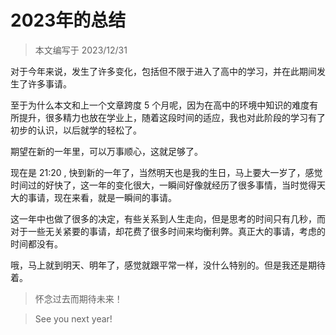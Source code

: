 # 2023年的总结

> 本文编写于 2023/12/31

对于今年来说，发生了许多变化，包括但不限于进入了高中的学习，并在此期间发生了许多事请。

至于为什么本文和上一个文章跨度 5 个月呢，因为在高中的环境中知识的难度有所提升，很多精力也放在学业上，随着这段时间的适应，我也对此阶段的学习有了初步的认识，以后就学的轻松了。

期望在新的一年里，可以万事顺心，这就足够了。

现在是 21:20 , 快到新的一年了，当然明天也是我的生日，马上要大一岁了，感觉时间过的好快了，这一年的变化很大，一瞬间好像就经历了很多事情，当时觉得天大的事请，现在来看，就是一瞬间的事请。

这一年中也做了很多的决定，有些关系到人生走向，但是思考的时间只有几秒，而对于一些无关紧要的事请，却花费了很多时间来均衡利弊。真正大的事请，考虑的时间都没有。

哦，马上就到明天、明年了，感觉就跟平常一样，没什么特别的。但是我还是期待着。

> 怀念过去而期待未来！

> See you next year!